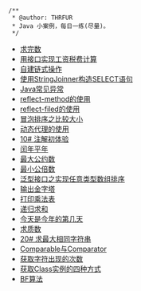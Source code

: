 ```
/**
 * @author: THRFUR
 * Java 小案例，每日一练(尽量)。
 */
```
- [求完数](src/com/javaCase/perfectNumber.java)
- [用接口实现工资税费计算](src/com/javaCase/incomeTax.java)
- [自建链式操作](src/com/javaCase/chainOperation.java)
- [使用StringJoinner构造SELECT语句](src/com/javaCase/StringJoinnerSELECT.java)
- [Java常见异常](src/com/javaCase/ExceptionExample.md)
- [reflect-method的使用](src/com/javaCase/reflectMethod.java)
- [reflect-filed的使用](src/com/javaCase/reflectField/reflectFiled.java)
- [冒泡排序之比较大小](src/com/javaCase/compareSize.java)
- [动态代理的使用](src/com/javaCase/InvocationHandler/proxyCase_1.java)
- [10# 注解初体验](src/com/javaCase/Annotation/annotationRangeCheck.java)
- [闰年平年](src/com/javaCase/leapYear.java)
- [最大公约数](src/com/javaCase/GCD.java)
- [最小公倍数](src/com/javaCase/LCM.java)
- [泛型接口之实现任意类型数组排序](src/com/javaCase/compareToTest/compareToTest.java)
- [输出金字塔](src/com/javaCase/getTriangle.java)
- [打印乘法表](src/com/javaCase/multiplicationTable.java)
- [递归求和](src/com/javaCase/Recursion.java)
- [今天是今年的第几天](src/com/javaCase/TheDayOfTheYear.java)
- [求质数](src/com/javaCase/primeNumbers.java)
- [20# 求最大相同字符串](src/com/javaCase/getMaxSameString.java)
- [Comparable与Comparator](src/com/javaCase/ComparableAndComparator)
- [获取字符出现的次数](src/com/javaCase/CharacterRepeatNumbers.java)
- [获取Class实例的四种方式](src/com/javaCase/TEST/TEST_12/getClassTest.java)
- [BF算法](src/com/javaCase/Index_BF.java)